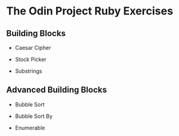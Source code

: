 # The Odin Project Ruby Exercises

## Building Blocks

+ Caesar Cipher

+ Stock Picker

+ Substrings

## Advanced Building Blocks

+ Bubble Sort 

+ Bubble Sort By

+ Enumerable
